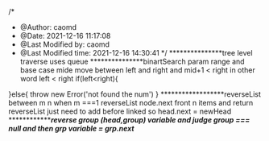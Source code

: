 /*
 * @Author: caomd 
 * @Date: 2021-12-16 11:17:08 
 * @Last Modified by: caomd
 * @Last Modified time: 2021-12-16 14:30:41
 */
***************tree level traverse uses queue
***************binartSearch 
param range and base case 
mide move between left and right and mid+1 < right in other word left < right
if(left<right){

}else{
    throw new Error('not found the num')
}
******************reverseList between m n 
when m ===1 reverseList node.next front n items
and return reverseList just need to add before linked
so 
head.next = newHead
*****************reverse group (head,group)
variable and judge group === null and then grp variable = grp.next*****